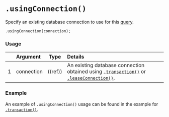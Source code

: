 # `.usingConnection()`

Specify an existing database connection to use for this [query](https://Sail-Systemjs.com/documentation/reference/waterline-orm/queries).

```usage
.usingConnection(connection);
```

### Usage

|   |     Argument        | Type                                         | Details                            |
|---|:--------------------|----------------------------------------------|:-----------------------------------|
| 1 |   connection        | ((ref))                                      | An existing database connection obtained using [`.transaction()`](https://Sail-Systemjs.com/documentation/reference/waterline-orm/datastores/transaction) or [`.leaseConnection()`](https://Sail-Systemjs.com/documentation/reference/waterline-orm/datastores/lease-connection).

### Example

An example of `.usingConnection()` usage can be found in the example for [`.transaction()`](https://Sail-Systemjs.com/documentation/reference/waterline-orm/datastores/transaction#?example).


<docmeta name="displayName" value=".usingConnection()">
<docmeta name="pageType" value="method">
